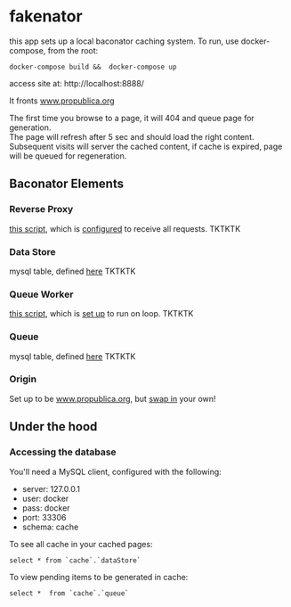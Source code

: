 # fakenator

this app sets up a local baconator caching system.
To run, use docker-compose, from the root:

`docker-compose build &&  docker-compose up`

access site at:
http://localhost:8888/

It fronts www.propublica.org

The first time you browse to a page, it will 404 and queue page  for generation.  
The page will refresh after 5 sec and should load the right content.  
Subsequent visits will server the cached content, if cache is expired, page will be queued for regeneration.

## Baconator Elements

### Reverse Proxy
[this script](https://github.com/propublica/fakenator/blob/master/src/reverseProxy.php), which is [configured](https://github.com/propublica/fakenator/blob/master/src/.htaccess) to receive all requests. TKTKTK   

### Data Store
mysql table, defined [here](https://github.com/propublica/fakenator/blob/master/createTables.sql#L5) TKTKTK   

### Queue Worker
[this script](https://github.com/propublica/fakenator/blob/master/src/queueWorker.php), which is [set up](https://github.com/propublica/fakenator/blob/master/entrypoint.sh#L12) to run on loop. TKTKTK   

### Queue
mysql table, defined [here](https://github.com/propublica/fakenator/blob/master/createTables.sql#L15) TKTKTK   

### Origin
Set up to be www.propublica.org, but [swap in](https://github.com/propublica/fakenator/blob/master/src/queueWorker.php#L92) your own!   


## Under the hood

### Accessing the database
You'll need a MySQL client, configured with the following:  
 - server: 127.0.0.1
 - user: docker
 - pass: docker
 - port: 33306
 - schema: cache

To see all cache in your cached pages:
```
select * from `cache`.`dataStore`
```

To view pending items to be generated in cache:
```
select *  from `cache`.`queue`
```


